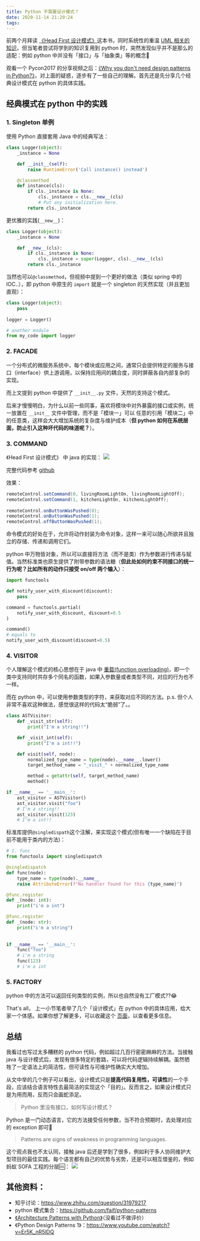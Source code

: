 ```yaml
---
title: Python 不需要设计模式？
date: 2020-11-14 21:29:24
tags:
---
```



前两个月拜读 [《Head First 设计模式》](/blog/20200613/design-pattern/)这本书，同时系统性的重温 [UML 相关的知识](/blog/20200613/design-pattern/)，但当笔者尝试将学到的知识复用到 python 时，突然发现似乎并不是那么的适配：例如 python 中并没有「接口」与「抽象类」等的概念🤔   

观看一个 Pycon2017 的分享视频之后：[《Why you don't need design patterns in Python?》](https://www.youtube.com/watch?v=G5OeYHCJuv0)，对上面的疑惑，逐步有了一些自己的理解。首先还是先分享几个经典设计模式在 python 的具体实践。

<!--more-->

## 经典模式在 python 中的实践
### 1. Singleton 单例

使用 Python 直接套用 Java 中的经典写法：

```python
class Logger(object):
    _instance = None

    def __init__(self):
        raise RuntimeError('Call instance() instead')

    @classmethod
    def instance(cls):
        if cls._instance is None:
            cls._instance = cls.__new__(cls)
            # Put any initialization here.
        return cls._instance
```

更优雅的实践(`__new__`)：

```python
class Logger(object):
    _instance = None

    def __new__(cls):
        if cls._instance is None:
            cls._instance = super(Logger, cls).__new__(cls)
        return cls._instance
```

当然也可以`@classmethod`，但视频中提到一个更好的做法（类似 spring 中的 IOC..），即 python 中原生的 `import` 就是一个 singleton 的天然实现（并且更加直观）：

```python
class Logger(object):
    pass
    
logger = Logger()

# another module
from my_code import logger 
```

### 2. FACADE 

一个分布式的微服务系统中，每个模块或应用之间，通常只会提供特定的服务与接口（interface）供上游调用，以保持应用间的耦合度，同时屏蔽各自内部复杂的实现。

而上文提到 python 中提供了 `__init__.py` 文件，天然的支持这个模式。

后来才慢慢明白，为什么以前一些同事，喜欢将模块中对外暴露的接口或实例，统一放置在 `__init__` 文件中管理，而不是「模块一」可以 任意的引用「模块二」中的任意类，这样会大大增加系统的复杂度与维护成本（**但 python 如何在系统层面，防止引入这种坏代码的味道呢？**）。

### 3. COMMAND

《Head First 设计模式》 中 java 的实现：
![](/images/blog/200104_japan_travel/15883270132958.jpg)

完整代码参考 [github](https://github.com/bethrobson/Head-First-Design-Patterns/blob/master/src/headfirst/designpatterns/command/remote/LightOnCommand.java)

效果：
```java
remoteControl.setCommand(0, livingRoomLightOn, livingRoomLightOff);
remoteControl.setCommand(1, kitchenLightOn, kitchenLightOff);
 
remoteControl.onButtonWasPushed(0);
remoteControl.onButtonWasPushed(1);
remoteControl.offButtonWasPushed(1);
```

命令模式的好处在于，允许将动作封装为命令对象，这样一来可以随心所欲并且独立的存储、传递和调用它们。

python 中万物皆对象，所以可以直接将方法（而不是类）作为参数进行传递与赋值。当然标准类也原生提供了附带参数的语法糖（**但此处如何约束不同接口的统一行为呢？比如所有的动作只接受 on/off 两个输入**）：

```python
import functools

def notify_user_with_discount(discount):
    pass

command = functools.partial(
    notify_user_with_discount, discount=0.5
)

command()
# equals to 
notify_user_with_discount(discount=0.5)
```

### 4. VISITOR 

个人理解这个模式的核心思想在于 java 中 [重载(function overloading)](https://zh.wikipedia.org/wiki/%E5%87%BD%E6%95%B0%E9%87%8D%E8%BD%BD)，即一个类中支持同时共存多个同名的函数，如果入参数量或者类型不同，对应的行为也不一样。 

而在 python 中，可以使用参数类型的字符，来获取对应不同的方法。p.s. 但个人非常不喜欢这种做法，感觉很这样的代码太“脆弱”了。。

```python
class ASTVisitor:
    def _visit_str(self):
        print("I'm a string!!")

    def _visit_int(self):
        print("I'm a int!!")

    def visit(self, node):
        normalized_type_name = type(node).__name__.lower()
        target_method_name = "_visit_" + normalized_type_name

        method = getattr(self, target_method_name)
        method()

if __name__ == '__main__':
    ast_visitor = ASTVisitor()
    ast_visitor.visit("foo")
    # I'm a string!!
    ast_visitor.visit(123)
    # I'm a int!!
```

标准库提供`@singledispath`这个注解，来实现这个模式(但有唯一一个缺陷在于目前不能用于类内的方法)：

```python
# 1. func
from functools import singledispatch

@singledispatch
def func(node):
    type_name = type(node).__name__
    raise AttributeError(f"No handler found for this {type_name}")

@func.register
def _(node: int):
    print("i'm a int")

@func.register
def _(node: str):
    print("i'm a string")
    
    
if __name__ == '__main__':
    func("foo")
    # i'm a string    
    func(123)
    # i'm a int 
```

### 5. FACTORY 

python 中的方法可以返回任何类型的实例，所以也自然没有工厂模式??😂 

That's all， 上一小节笔者举了几个「设计模式」在 python 中的具体应用，给大家一个体感。如果你想了解更多，可以收藏这个 [页面](https://python-patterns.guide)，以查看更多信息。

## 总结

我看过也写过太多糟糕的 python 代码，例如超过几百行密密麻麻的方法。当接触 java 与设计模式后，发现有很多特定的套路，可以将代码逻辑持续解耦。虽然牺牲了一定语法上的简洁性，但可读性与可维护性确实大大增加。

从文中举的几个例子可以看出，设计模式只是**提高代码复用性，可读性**的一个手段，应该结合语言特性去最简洁的实现这个「目的」。反而言之，如果设计模式只是为用而用，反而只会画蛇添足。  

> Python 里没有接口，如何写设计模式？

Python 是一门动态语言，它的方法接受任何参数，当不符合预期时，去处理对应的 exception 即可🤔

> Patterns are signs of weakness in programming languages.

这个观点我也不太认同，接触 java 后还是学到了很多，例如利于多人协同维护大型项目的最佳实践。每个语言都有自己的优势与劣势，还是可以相互借鉴的，例如蚂蚁 SOFA 工程的分层🆒：
![](/images/blog/200104_japan_travel/16053236164113.jpg)


## 其他资料：

- 知乎讨论：https://www.zhihu.com/question/31979217
- python 模式集合：https://github.com/faif/python-patterns
- [《Architecture Patterns with Python》](https://github.com/cosmicpython/book)（没看过不做评价）
- 《Python Design Patterns 1》：https://www.youtube.com/watch?v=Er5K_nR5lDQ


